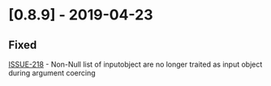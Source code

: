 # [0.8.9] - 2019-04-23

## Fixed

[ISSUE-218](https://github.com/tartiflette/tartiflette/issues/218) - Non-Null list of inputobject are no longer traited as input object during argument coercing
